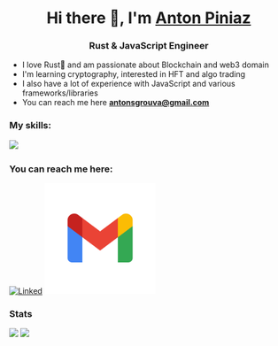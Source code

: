<h1 align="center">Hi there 👋, I'm <a href="https://www.linkedin.com/in/anton-piniaz-446551175/" target="_blank">Anton Piniaz</a></h1>
<h3 align="center">Rust & JavaScript Engineer </h3>

- I love Rust🦀 and am passionate about Blockchain and web3 domain
- I'm learning cryptography, interested in HFT and algo trading
- I also have a lot of experience with JavaScript and various frameworks/libraries
- You can reach me here **antonsgrouva@gmail.com**

<h3>My skills:</h3>
<p dir="auto">
  <a href="https://skillicons.dev">
    <img src="https://skillicons.dev/icons?i=rust,js,ts,nodejs,mysql,postgres,graphql,react,nextjs,redux,tailwind,git,kubernetes,docker,linux,aws,html,css" style="max-width: 100%;" />
  </a>
</p>
<div class="markdown-heading" dir="auto"><h3 class="heading-element" dir="auto">You can reach me here:</h3></div>
<p dir="auto">
<a href="https://www.linkedin.com/in/anton-piniaz-446551175/" rel="nofollow"><img src="https://private-user-images.githubusercontent.com/102806612/317084463-ffdf76e9-6e52-4f8b-8b61-84c57ea7f604.png?jwt=eyJhbGciOiJIUzI1NiIsInR5cCI6IkpXVCJ9.eyJpc3MiOiJnaXRodWIuY29tIiwiYXVkIjoicmF3LmdpdGh1YnVzZXJjb250ZW50LmNvbSIsImtleSI6ImtleTUiLCJleHAiOjE3Mjk3MjQzOTIsIm5iZiI6MTcyOTcyNDA5MiwicGF0aCI6Ii8xMDI4MDY2MTIvMzE3MDg0NDYzLWZmZGY3NmU5LTZlNTItNGY4Yi04YjYxLTg0YzU3ZWE3ZjYwNC5wbmc_WC1BbXotQWxnb3JpdGhtPUFXUzQtSE1BQy1TSEEyNTYmWC1BbXotQ3JlZGVudGlhbD1BS0lBVkNPRFlMU0E1M1BRSzRaQSUyRjIwMjQxMDIzJTJGdXMtZWFzdC0xJTJGczMlMkZhd3M0X3JlcXVlc3QmWC1BbXotRGF0ZT0yMDI0MTAyM1QyMjU0NTJaJlgtQW16LUV4cGlyZXM9MzAwJlgtQW16LVNpZ25hdHVyZT1jNzg1NTczYzkwNjYxMTM1NzlmOWVhYWNhZDhmNmU4YTU0ZGEyMWRlNjM3YjhmMTM0ZGFkZWNmNWM1NjVlMmNjJlgtQW16LVNpZ25lZEhlYWRlcnM9aG9zdCJ9.pbJE-Ifp10NvqywubKVgdZOhwnmkxN92VuP0CFS0TfI" alt="Linked" width="200" height="200" style="max-width: 100%;"></a>
<a href="mailto:antonsgrouva@gmail.com"><img src="https://raw.githubusercontent.com/timche/gmail-desktop/main/media/icon.svg" width="200" height="200" style="max-width: 100%;" alt="Gmail"></a>
</p>

### Stats

<div>
  <img height="135px" src="https://github-readme-stats.vercel.app/api?username=AntonPiniaz&theme=nord&show_icons=true&hide_title=true&hide_border=true&hide_rank=true&include_all_commits=true&count_private=true&line_height=21">
  <img height="135px" src="https://github-readme-stats.vercel.app/api/top-langs/?username=AntonPiniaz&theme=nord&&hide_title=true&hide_border=true&layout=compact&langs_count=8">
</div>
